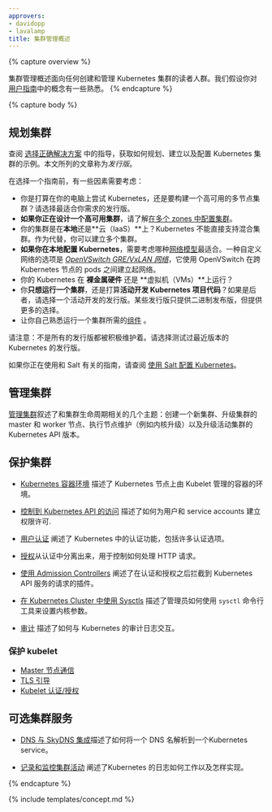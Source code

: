 ```yaml
---
approvers:
- davidopp
- lavalamp
title: 集群管理概述
---
```


<!--
title: Cluster Administration Overview
-->

{% capture overview %}
<!--
The cluster administration overview is for anyone creating or administering a Kubernetes cluster.
It assumes some familiarity with concepts in the [User Guide](/docs/user-guide/).
-->
集群管理概述面向任何创建和管理 Kubernetes 集群的读者人群。我们假设你对 [用户指南](/docs/user-guide/)中的概念有一些熟悉。
{% endcapture %}

{% capture body %}
<!--
## Planning a cluster
-->
## 规划集群

<!--
See the guides in [Picking the Right Solution](/docs/setup/pick-right-solution/) for examples of how to plan, set up, and configure Kubernetes clusters. The solutions listed in this article are called *distros*.
-->
查阅 [选择正确解决方案](/docs/setup/pick-right-solution/) 中的指导，获取如何规划、建立以及配置 Kubernetes 集群的示例。本文所列的文章称为*发行版*。

<!--
Before choosing a guide, here are some considerations:

 - Do you just want to try out Kubernetes on your computer, or do you want to build a high-availability, multi-node cluster? Choose distros best suited for your needs.
 - **If you are designing for high-availability**, learn about configuring [clusters in multiple zones](/docs/admin/multi-cluster).
 - Will you be using **a hosted Kubernetes cluster**, such as [Google Container Engine (GKE)](https://cloud.google.com/container-engine/), or **hosting your own cluster**?
 - Will your cluster be **on-premises**, or **in the cloud (IaaS)**? Kubernetes does not directly support hybrid clusters. Instead, you can set up multiple clusters.
 - **If you are configuring Kubernetes on-premises**, consider which [networking model](/docs/admin/networking) fits best. One option for custom networking is [*OpenVSwitch GRE/VxLAN networking*](/docs/admin/ovs-networking/), which uses OpenVSwitch to set up networking between pods across Kubernetes nodes.
 - Will you be running Kubernetes on **"bare metal" hardware** or on **virtual machines (VMs)**?
 - Do you **just want to run a cluster**, or do you expect to do **active development of Kubernetes project code**? If the
   latter, choose a actively-developed distro. Some distros only use binary releases, but
   offer a greater variety of choices.
 - Familiarize yourself with the [components](/docs/admin/cluster-components) needed to run a cluster.
-->
在选择一个指南前，有一些因素需要考虑：

 - 你是打算在你的电脑上尝试 Kubernetes，还是要构建一个高可用的多节点集群？请选择最适合你需求的发行版。
 - **如果你正在设计一个高可用集群**，请了解[在多个 zones 中配置集群](/docs/admin/multi-cluster)。
 - 你的集群是在**本地**还是**云（IaaS）**上？Kubernetes 不能直接支持混合集群。作为代替，你可以建立多个集群。
 - **如果你在本地配置 Kubernetes**，需要考虑哪种[网络模型](/docs/admin/networking)最适合。一种自定义网络的选项是 [*OpenVSwitch GRE/VxLAN 网络*](/docs/admin/ovs-networking/)，它使用 OpenVSwitch 在跨 Kubernetes 节点的 pods 之间建立起网络。
 - 你的 Kubernetes 在 **裸金属硬件** 还是 **虚拟机（VMs）**上运行？
 - 你**只想运行一个集群**，还是打算**活动开发 Kubernetes 项目代码**？如果是后者，请选择一个活动开发的发行版。某些发行版只提供二进制发布版，但提供更多的选择。
 - 让你自己熟悉运行一个集群所需的[组件](/docs/admin/cluster-components) 。

<!--
Note: Not all distros are actively maintained. Choose distros which have been tested a recent version of Kubernetes.
-->
请注意：不是所有的发行版都被积极维护着。请选择测试过最近版本的 Kubernetes 的发行版。

<!--
If you are using a guide involving Salt, see [Configuring Kubernetes with Salt](/docs/admin/salt).
-->
如果你正在使用和 Salt 有关的指南，请查阅  [使用 Salt 配置 Kubernetes](/docs/admin/salt)。

<!--
## Managing a cluster
-->
## 管理集群

<!--
* [Managing a cluster](/docs/concepts/cluster-administration/cluster-management/) describes several topics related to the lifecycle of a cluster: creating a new cluster, upgrading your cluster’s master and worker nodes, performing node maintenance (e.g. kernel upgrades), and upgrading the Kubernetes API version of a running cluster..

* Learn how to [manage nodes](/docs/concepts/nodes/node/).

* Learn how to set up and manage the [resource quota](/docs/concepts/policy/resource-quotas/) for shared clusters.
-->
[管理集群](/docs/concepts/cluster-administration/cluster-management/)叙述了和集群生命周期相关的几个主题：创建一个新集群、升级集群的 master 和 worker 节点、执行节点维护（例如内核升级）以及升级活动集群的 Kubernetes API 版本。

<!--
## Securing a cluster
-->
## 保护集群

<!--
* [Kubernetes Container Environment](/docs/concepts/containers/container-environment-variables/) describes the environment for Kubelet managed containers on a Kubernetes node.
-->
* [Kubernetes 容器环境](/docs/concepts/containers/container-environment-variables/) 描述了 Kubernetes 节点上由 Kubelet 管理的容器的环境。

<!--
* [Controlling Access to the Kubernetes API](/docs/admin/accessing-the-api) describes how to set up permissions for users and service accounts.
-->
* [控制到 Kubernetes API 的访问](/docs/admin/accessing-the-api) 描述了如何为用户和 service accounts 建立权限许可.

<!--
* [Authenticating](/docs/admin/authentication) explains authentication in Kubernetes, including the various authentication options.
-->
*  [用户认证](/docs/admin/authentication) 阐述了 Kubernetes 中的认证功能，包括许多认证选项。

<!--
* [Authorization](/docs/admin/authorization) is separate from authentication, and controls how HTTP calls are handled.
-->
*  [授权](/docs/admin/authorization)从认证中分离出来，用于控制如何处理 HTTP 请求。

<!--
* [Using Admission Controllers](/docs/admin/admission-controllers) explains plug-ins which intercepts requests to the Kubernetes API server after authentication and authorization.
-->
*  [使用 Admission Controllers](/docs/admin/admission-controllers) 阐述了在认证和授权之后拦截到 Kubernetes API 服务的请求的插件。

<!--
* [Using Sysctls in a Kubernetes Cluster](/docs/concepts/cluster-administration/sysctl-cluster/) describes to an administrator how to use the `sysctl` command-line tool to set kernel parameters .
-->
* [在 Kubernetes Cluster 中使用 Sysctls](/docs/concepts/cluster-administration/sysctl-cluster/) 描述了管理员如何使用 `sysctl` 命令行工具来设置内核参数。

<!--
* [Auditing](/docs/tasks/debug-application-cluster/audit/) describes how to interact with Kubernetes' audit logs.
-->
* [审计](/docs/tasks/debug-application-cluster/audit/) 描述了如何与 Kubernetes 的审计日志交互。

<!--
### Securing the kubelet
-->
### 保护 kubelet
<!--
  * [Master-Node communication](/docs/concepts/cluster-administration/master-node-communication/)
  * [TLS bootstrapping](/docs/admin/kubelet-tls-bootstrapping/)
  * [Kubelet authentication/authorization](/docs/admin/kubelet-authentication-authorization/)
-->
  * [Master 节点通信](/docs/concepts/cluster-administration/master-node-communication/)
  * [TLS 引导](/docs/admin/kubelet-tls-bootstrapping/)
  * [Kubelet 认证/授权](/docs/admin/kubelet-authentication-authorization/)

<!--
## Optional Cluster Services
-->
## 可选集群服务

<!--
* [DNS Integration with SkyDNS](/docs/concepts/services-networking/dns-pod-service/) describes how to resolve a DNS name directly to a Kubernetes service.
-->
*  [DNS 与 SkyDNS 集成](/docs/concepts/services-networking/dns-pod-service/)描述了如何将一个 DNS 名解析到一个Kubernetes service。

<!--
* [Logging and Monitoring Cluster Activity](/docs/concepts/cluster-administration/logging/) explains how logging in Kubernetes works and how to implement it.
-->
* [记录和监控集群活动](/docs/concepts/cluster-administration/logging/) 阐述了Kubernetes 的日志如何工作以及怎样实现。

{% endcapture %}

{% include templates/concept.md %}
